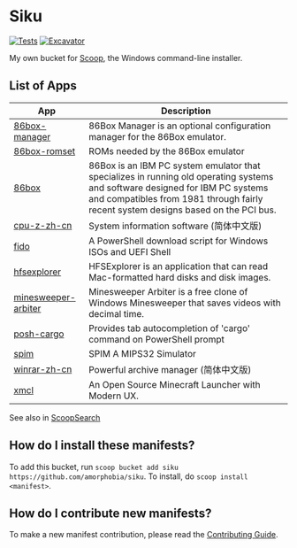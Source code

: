 # Siku

<!-- Uncomment the following line after replacing placeholders -->
[![Tests](https://github.com/amorphobia/siku/actions/workflows/ci.yml/badge.svg)](https://github.com/amorphobia/siku/actions/workflows/ci.yml) [![Excavator](https://github.com/amorphobia/siku/actions/workflows/excavator.yml/badge.svg)](https://github.com/amorphobia/siku/actions/workflows/excavator.yml)

My own bucket for [Scoop](https://scoop.sh), the Windows command-line installer.

List of Apps
------------

|App|Description|
|----|----|
|[86box-manager](https://github.com/amorphobia/siku/blob/master/bucket/86box-manager.json)|86Box Manager is an optional configuration manager for the 86Box emulator.|
|[86box-romset](https://github.com/amorphobia/siku/blob/master/bucket/86box-romset.json)|ROMs needed by the 86Box emulator|
|[86box](https://github.com/amorphobia/siku/blob/master/bucket/86box.json)|86Box is an IBM PC system emulator that specializes in running old operating systems and software designed for IBM PC systems and compatibles from 1981 through fairly recent system designs based on the PCI bus.|
|[cpu-z-zh-cn](https://github.com/amorphobia/siku/blob/master/bucket/cpu-z-zh-cn.json)|System information software (简体中文版)|
|[fido](https://github.com/amorphobia/siku/blob/master/bucket/fido.json)|A PowerShell download script for Windows ISOs and UEFI Shell|
|[hfsexplorer](https://github.com/amorphobia/siku/blob/master/bucket/hfsexplorer.json)|HFSExplorer is an application that can read Mac-formatted hard disks and disk images.|
|[minesweeper-arbiter](https://github.com/amorphobia/siku/blob/master/bucket/minesweeper-arbiter.json)|Minesweeper Arbiter is a free clone of Windows Minesweeper that saves videos with decimal time.|
|[posh-cargo](https://github.com/amorphobia/siku/blob/master/bucket/posh-cargo.json)|Provides tab autocompletion of 'cargo' command on PowerShell prompt|
|[spim](https://github.com/amorphobia/siku/blob/master/bucket/spim.json)|SPIM A MIPS32 Simulator|
|[winrar-zh-cn](https://github.com/amorphobia/siku/blob/master/bucket/winrar-zh-cn.json)|Powerful archive manager (简体中文版)|
|[xmcl](https://github.com/amorphobia/siku/blob/master/bucket/xmcl.json)|An Open Source Minecraft Launcher with Modern UX.|

See also in [ScoopSearch](https://scoopsearch.github.io/#/apps?q=%22https%3A%2F%2Fgithub.com%2Famorphobia%2Fsiku%22)

How do I install these manifests?
---------------------------------

To add this bucket, run `scoop bucket add siku https://github.com/amorphobia/siku`. To install, do `scoop install <manifest>`.

How do I contribute new manifests?
----------------------------------

To make a new manifest contribution, please read the [Contributing Guide](https://github.com/ScoopInstaller/.github/blob/main/.github/CONTRIBUTING.md).
